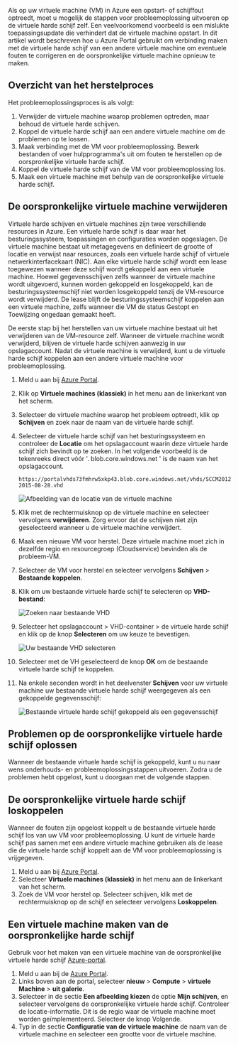 Als op uw virtuele machine (VM) in Azure een opstart- of schijffout optreedt, moet u mogelijk de stappen voor probleemoplossing uitvoeren op de virtuele harde schijf zelf. Een veelvoorkomend voorbeeld is een mislukte toepassingsupdate die verhindert dat de virtuele machine opstart. In dit artikel wordt beschreven hoe u Azure Portal gebruikt om verbinding maken met de virtuele harde schijf van een andere virtuele machine om eventuele fouten te corrigeren en de oorspronkelijke virtuele machine opnieuw te maken.


## <a name="recovery-process-overview"></a>Overzicht van het herstelproces
Het probleemoplossingsproces is als volgt:

1. Verwijder de virtuele machine waarop problemen optreden, maar behoud de virtuele harde schijven.
2. Koppel de virtuele harde schijf aan een andere virtuele machine om de problemen op te lossen.
3. Maak verbinding met de VM voor probleemoplossing. Bewerk bestanden of voer hulpprogramma's uit om fouten te herstellen op de oorspronkelijke virtuele harde schijf.
4. Koppel de virtuele harde schijf van de VM voor probleemoplossing los.
5. Maak een virtuele machine met behulp van de oorspronkelijke virtuele harde schijf.

## <a name="delete-the-original-vm"></a>De oorspronkelijke virtuele machine verwijderen
Virtuele harde schijven en virtuele machines zijn twee verschillende resources in Azure. Een virtuele harde schijf is daar waar het besturingssysteem, toepassingen en configuraties worden opgeslagen. De virtuele machine bestaat uit metagegevens en definieert de grootte of locatie en verwijst naar resources, zoals een virtuele harde schijf of virtuele netwerkinterfacekaart (NIC). Aan elke virtuele harde schijf wordt een lease toegewezen wanneer deze schijf wordt gekoppeld aan een virtuele machine. Hoewel gegevensschijven zelfs wanneer de virtuele machine wordt uitgevoerd, kunnen worden gekoppeld en losgekoppeld, kan de besturingssysteemschijf niet worden losgekoppeld tenzij de VM-resource wordt verwijderd. De lease blijft de besturingssysteemschijf koppelen aan een virtuele machine, zelfs wanneer die VM de status Gestopt en Toewijzing ongedaan gemaakt heeft.

De eerste stap bij het herstellen van uw virtuele machine bestaat uit het verwijderen van de VM-resource zelf. Wanneer de virtuele machine wordt verwijderd, blijven de virtuele harde schijven aanwezig in uw opslagaccount. Nadat de virtuele machine is verwijderd, kunt u de virtuele harde schijf koppelen aan een andere virtuele machine voor probleemoplossing. 

1. Meld u aan bij [Azure Portal](https://portal.azure.com). 
2. Klik op **Virtuele machines (klassiek)** in het menu aan de linkerkant van het scherm.
3. Selecteer de virtuele machine waarop het probleem optreedt, klik op **Schijven** en zoek naar de naam van de virtuele harde schijf. 
4. Selecteer de virtuele harde schijf van het besturingssysteem en controleer de **Locatie** om het opslagaccount waarin deze virtuele harde schijf zich bevindt op te zoeken. In het volgende voorbeeld is de tekenreeks direct vóór '. blob.core.windows.net ' is de naam van het opslagaccount.

    ```
    https://portalvhds73fmhrw5xkp43.blob.core.windows.net/vhds/SCCM2012-2015-08-28.vhd
    ```

    ![Afbeelding van de locatie van de virtuele machine](./media/virtual-machines-classic-recovery-disks-portal/vm-location.png)

5. Klik met de rechtermuisknop op de virtuele machine en selecteer vervolgens **verwijderen**. Zorg ervoor dat de schijven niet zijn geselecteerd wanneer u de virtuele machine verwijdert.
6. Maak een nieuwe VM voor herstel. Deze virtuele machine moet zich in dezelfde regio en resourcegroep (Cloudservice) bevinden als de probleem-VM.
7. Selecteer de VM voor herstel en selecteer vervolgens **Schijven** > **Bestaande koppelen**.
8. Klik om uw bestaande virtuele harde schijf te selecteren op **VHD-bestand**:

    ![Zoeken naar bestaande VHD](./media/virtual-machines-classic-recovery-disks-portal/select-vhd-location.png)

9. Selecteer het opslagaccount > VHD-container > de virtuele harde schijf en klik op de knop **Selecteren** om uw keuze te bevestigen.

    ![Uw bestaande VHD selecteren](./media/virtual-machines-classic-recovery-disks-portal/select-vhd.png)

10. Selecteer met de VH geselecteerd de knop **OK** om de bestaande virtuele harde schijf te koppelen.
11. Na enkele seconden wordt in het deelvenster **Schijven** voor uw virtuele machine uw bestaande virtuele harde schijf weergegeven als een gekoppelde gegevensschijf:

    ![Bestaande virtuele harde schijf gekoppeld als een gegevensschijf](./media/virtual-machines-classic-recovery-disks-portal/attached-disk.png)

## <a name="fix-issues-on-the-original-virtual-hard-disk"></a>Problemen op de oorspronkelijke virtuele harde schijf oplossen
Wanneer de bestaande virtuele harde schijf is gekoppeld, kunt u nu naar wens onderhouds- en probleemoplossingsstappen uitvoeren. Zodra u de problemen hebt opgelost, kunt u doorgaan met de volgende stappen.

## <a name="unmount-and-detach-the-original-virtual-hard-disk"></a>De oorspronkelijke virtuele harde schijf loskoppelen
Wanneer de fouten zijn opgelost koppelt u de bestaande virtuele harde schijf los van uw VM voor probleemoplossing. U kunt de virtuele harde schijf pas samen met een andere virtuele machine gebruiken als de lease die de virtuele harde schijf koppelt aan de VM voor probleemoplossing is vrijgegeven.  

1. Meld u aan bij [Azure Portal](https://portal.azure.com). 
2. Selecteer **Virtuele machines (klassiek)** in het menu aan de linkerkant van het scherm.
3. Zoek de VM voor herstel op. Selecteer schijven, klik met de rechtermuisknop op de schijf en selecteer vervolgens **Loskoppelen**.

## <a name="create-a-vm-from-the-original-hard-disk"></a>Een virtuele machine maken van de oorspronkelijke harde schijf

Gebruik voor het maken van een virtuele machine van de oorspronkelijke virtuele harde schijf [Azure-portal](https://portal.azure.com).

1. Meld u aan bij de [Azure Portal](https://portal.azure.com).
2. Links boven aan de portal, selecteer **nieuw** > **Compute** > **virtuele Machine** > **uit galerie**.
3. Selecteer in de sectie **Een afbeelding kiezen** de optie **Mijn schijven**, en selecteer vervolgens de oorspronkelijke virtuele harde schijf. Controleer de locatie-informatie. Dit is de regio waar de virtuele machine moet worden geïmplementeerd. Selecteer de knop Volgende.
4. Typ in de sectie **Configuratie van de virtuele machine** de naam van de virtuele machine en selecteer een grootte voor de virtuele machine.
